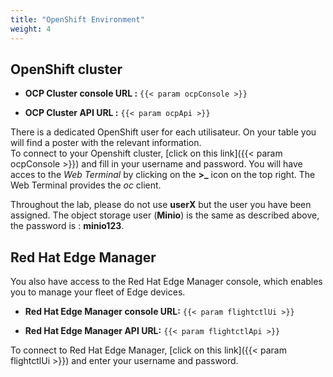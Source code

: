 ```yaml
---
title: "OpenShift Environment"
weight: 4
---
```


## OpenShift cluster

* **OCP Cluster console URL :** `{{< param ocpConsole >}}`

* **OCP Cluster API URL :** `{{< param ocpApi >}}`

There is a dedicated OpenShift user for each utilisateur.
On your table you will find a poster with the relevant information.  
To connect to your Openshift cluster, [click on this link]({{< param ocpConsole >}}) and fill in your username and password. You will have acces to the *Web Terminal* by clicking on the **>_** icon on the top right. The Web Terminal provides the *oc* client.

Throughout the lab, please do not use **userX** but the user you have been assigned. 
The object storage user (**Minio**) is the same as described above, the password is : **minio123**.

## Red Hat Edge Manager

You also have access to the Red Hat Edge Manager console, which enables you to manage your fleet of Edge devices.

* **Red Hat Edge Manager console URL:** `{{< param flightctlUi >}}`

* **Red Hat Edge Manager API URL:** `{{< param flightctlApi >}}`

To connect to Red Hat Edge Manager, [click on this link]({{< param flightctlUi >}}) and enter your username and password.
